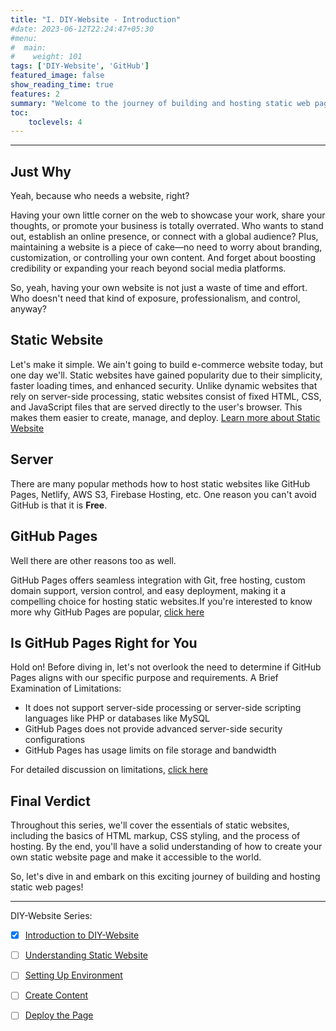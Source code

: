 ```yaml
---
title: "I. DIY-Website - Introduction"
#date: 2023-06-12T22:24:47+05:30
#menu:
#  main:
#    weight: 101
tags: ['DIY-Website', 'GitHub']
featured_image: false
show_reading_time: true
features: 2
summary: "Welcome to the journey of building and hosting static web pages! Click to Explore."
toc:
    toclevels: 4
---
```

----

[//]: # (### Introduction)



## Just Why
Yeah, because who needs a website, right? 

Having your own little corner on the web to showcase your work, share your thoughts, or promote your business is totally overrated. 
Who wants to stand out, establish an online presence, or connect with a global audience? 
Plus, maintaining a website is a piece of cake—no need to worry about branding, customization, or controlling your own content. 
And forget about boosting credibility or expanding your reach beyond social media platforms. 

So, yeah, having your own website is not just a waste of time and effort. Who doesn't need that kind of exposure, professionalism, and control, anyway?

## Static Website
Let's make it simple. We ain't going to build e-commerce website today, but one day we'll. 
Static websites have gained popularity due to their simplicity, faster loading times, and enhanced security. Unlike dynamic websites that rely on server-side processing, static websites consist of fixed HTML, CSS, and JavaScript files that are served directly to the user's browser. 
This makes them easier to create, manage, and deploy. [Learn more about Static Website](/post/diy-website/static_website/)

##  Server
There are many popular methods how to host static websites like GitHub Pages, Netlify, AWS S3, Firebase Hosting, etc. 
One reason you can't avoid GitHub is that it is **Free**.

## GitHub Pages
Well there are other reasons too as well.

GitHub Pages offers seamless integration with Git, free hosting, custom domain support, version control, and easy deployment, 
making it a compelling choice for hosting static websites.If you're interested to know more why GitHub Pages are popular, [click here](/post/github/github-pages) 


## Is GitHub Pages Right for You

Hold on! Before diving in, let's not overlook the need to determine if GitHub Pages aligns 
with our specific purpose and requirements. A Brief Examination of Limitations:

* It does not support server-side processing or server-side scripting languages 
like PHP or databases like MySQL
* GitHub Pages does not provide advanced server-side security configurations
* GitHub Pages has usage limits on file storage and bandwidth


For detailed discussion on limitations, [click here](/post/github/limitation_gpages/)


## Final Verdict
Throughout this series, we'll cover the essentials of static websites, including the basics of HTML markup, CSS styling, and the process of hosting.
By the end, you'll have a solid understanding of how to create your own static website page and make it accessible to the world.

So, let's dive in and embark on this exciting journey of building and hosting static web pages!

___

DIY-Website Series:
* [x] [Introduction to DIY-Website](/post/diy-website/intro/)
* [ ] [Understanding Static Website](/post/diy-website/static_website/)
* [ ] [Setting Up Environment](/post/diy-website/setting_up_env/)
* [ ] [Create Content](/post/diy-website/create_content/)
* [ ] [Deploy the Page](/post/diy-website/deploy_page/)


